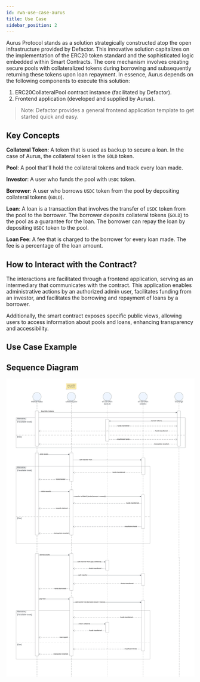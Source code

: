 ```yaml
---
id: rwa-use-case-aurus
title: Use Case
sidebar_position: 2
---
```


Aurus Protocol stands as a solution strategically constructed atop the open infrastructure provided by Defactor. This innovative solution capitalizes on the implementation of the ERC20 token standard and the sophisticated logic embedded within Smart Contracts. The core mechanism involves creating secure pools with collateralized tokens during borrowing and subsequently returning these tokens upon loan repayment. In essence, Aurus depends on the following components to execute this solution:

1. ERC20CollateralPool contract instance (facilitated by Defactor).
2. Frontend application (developed and supplied by Aurus).

> Note: Defactor provides a general frontend application template to get started quick and easy.

## Key Concepts

**Collateral Token**: A token that is used as backup to secure a loan. In the case of Aurus, the collateral token is the `GOLD` token.

**Pool**: A pool that'll hold the collateral tokens and track every loan made.

**Investor**: A user who funds the pool with `USDC` token.

**Borrower**: A user who borrows `USDC` token from the pool by depositing collateral tokens (`GOLD`).

**Loan**: A loan is a transaction that involves the transfer of `USDC` token from the pool to the borrower. The borrower deposits collateral tokens (`GOLD`) to the pool as a guarantee for the loan. The borrower can repay the loan by depositing `USDC` token to the pool.

**Loan Fee**: A fee that is charged to the borrower for every loan made. The fee is a percentage of the loan amount.

## How to Interact with the Contract?

The interactions are facilitated through a frontend application, serving as an intermediary that communicates with the contract. This application enables administrative actions by an authorized admin user, facilitates funding from an investor, and facilitates the borrowing and repayment of loans by a borrower.

Additionally, the smart contract exposes specific public views, allowing users to access information about pools and loans, enhancing transparency and accessibility.

## Use Case Example

## Sequence Diagram

![RWA Use Case](/img/flowchart/aurus-sequencediagram.png)
